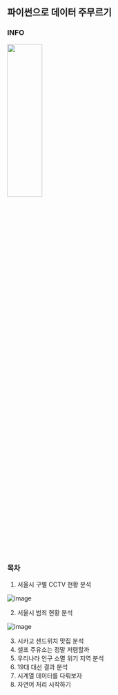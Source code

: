 ## 파이썬으로 데이터 주무르기

### INFO

<img src="http://image.kyobobook.co.kr/images/book/xlarge/474/x9791186697474.jpg" width="40%" height="30%"></img> </br>

### 목차
1. 서울시 구별 CCTV 현황 분석

![image](https://user-images.githubusercontent.com/65642065/182362965-97beeaa8-027d-4d68-b8e3-cce7b268d3db.png)

2. 서울시 범죄 현황 분석

![image](https://user-images.githubusercontent.com/65642065/182363131-c275c3a3-284d-4867-9d40-fb76da610c1e.png)

3. 시카고 샌드위치 맛집 분석
4. 셀프 주유소는 정말 저렴할까
5. 우리나라 인구 소멸 위기 지역 분석
6. 19대 대선 결과 분석
7. 시계열 데이터를 다뤄보자
8. 자연어 처리 시작하기
